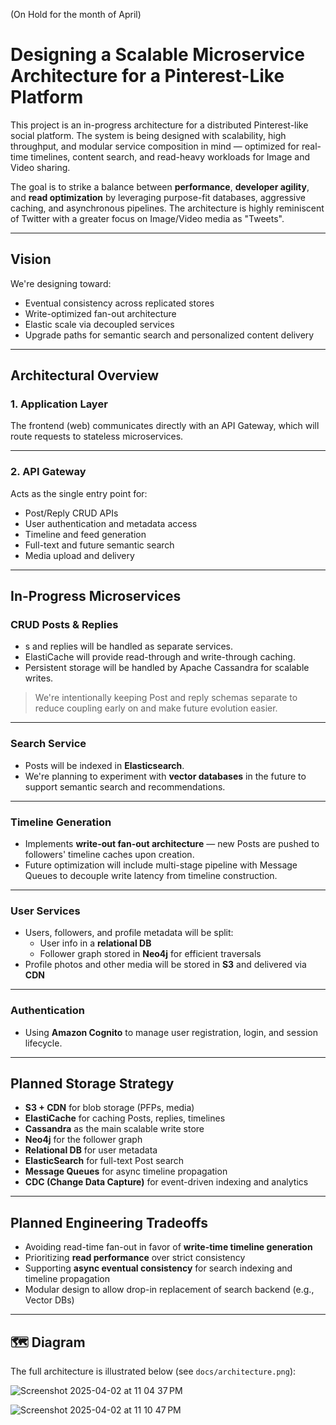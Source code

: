 (On Hold for the month of April)

# Designing a Scalable Microservice Architecture for a Pinterest-Like Platform

This project is an in-progress architecture for a distributed Pinterest-like social platform. The system is being designed with scalability, high throughput, and modular service composition in mind — optimized for real-time timelines, content search, and read-heavy workloads for Image and Video sharing.

The goal is to strike a balance between **performance**, **developer agility**, and **read optimization** by leveraging purpose-fit databases, aggressive caching, and asynchronous pipelines. The architecture is highly reminiscent of Twitter with a greater focus on Image/Video media as "Tweets".

---

## Vision

We're designing toward:
- Eventual consistency across replicated stores
- Write-optimized fan-out architecture
- Elastic scale via decoupled services
- Upgrade paths for semantic search and personalized content delivery

---

## Architectural Overview

### 1. **Application Layer**
The frontend (web) communicates directly with an API Gateway, which will route requests to stateless microservices.

---

### 2. **API Gateway**
Acts as the single entry point for:
- Post/Reply CRUD APIs
- User authentication and metadata access
- Timeline and feed generation
- Full-text and future semantic search
- Media upload and delivery

---

## In-Progress Microservices

### CRUD Posts & Replies
- s and replies will be handled as separate services.
- ElastiCache will provide read-through and write-through caching.
- Persistent storage will be handled by Apache Cassandra for scalable writes.

> We're intentionally keeping Post and reply schemas separate to reduce coupling early on and make future evolution easier.

---

### Search Service
- Posts will be indexed in **Elasticsearch**.
- We're planning to experiment with **vector databases** in the future to support semantic search and recommendations.

---

### Timeline Generation
- Implements **write-out fan-out architecture** — new Posts are pushed to followers' timeline caches upon creation.
- Future optimization will include multi-stage pipeline with Message Queues to decouple write latency from timeline construction.

---

### User Services
- Users, followers, and profile metadata will be split:
  - User info in a **relational DB**
  - Follower graph stored in **Neo4j** for efficient traversals
- Profile photos and other media will be stored in **S3** and delivered via **CDN**

---

### Authentication
- Using **Amazon Cognito** to manage user registration, login, and session lifecycle.

---

## Planned Storage Strategy

- **S3 + CDN** for blob storage (PFPs, media)
- **ElastiCache** for caching Posts, replies, timelines
- **Cassandra** as the main scalable write store
- **Neo4j** for the follower graph
- **Relational DB** for user metadata
- **ElasticSearch** for full-text Post search
- **Message Queues** for async timeline propagation
- **CDC (Change Data Capture)** for event-driven indexing and analytics

---

## Planned Engineering Tradeoffs

- Avoiding read-time fan-out in favor of **write-time timeline generation**
- Prioritizing **read performance** over strict consistency
- Supporting **async eventual consistency** for search indexing and timeline propagation
- Modular design to allow drop-in replacement of search backend (e.g., Vector DBs)

---

## 🗺️ Diagram

The full architecture is illustrated below (see `docs/architecture.png`):



![Screenshot 2025-04-02 at 11 04 37 PM](https://github.com/user-attachments/assets/3251d08f-de00-43b5-9ff4-7e088a9ca711)

![Screenshot 2025-04-02 at 11 10 47 PM](https://github.com/user-attachments/assets/d6415583-78da-47da-93ce-68ca7c928e67)
